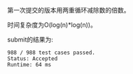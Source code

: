 第一次提交的版本用两重循环减除数的倍数。

时间复杂度为O(log(n)*log(n))。

submit的结果为:
```
988 / 988 test cases passed.
Status: Accepted
Runtime: 64 ms
```
